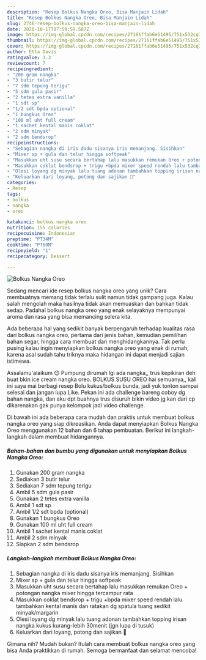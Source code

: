 ```yaml
---
description: "Resep Bolkus Nangka Oreo, Bisa Manjain Lidah"
title: "Resep Bolkus Nangka Oreo, Bisa Manjain Lidah"
slug: 2746-resep-bolkus-nangka-oreo-bisa-manjain-lidah
date: 2020-10-17T07:59:59.587Z
image: https://img-global.cpcdn.com/recipes/27161ffab6e51495/751x532cq70/bolkus-nangka-oreo-foto-resep-utama.jpg
thumbnail: https://img-global.cpcdn.com/recipes/27161ffab6e51495/751x532cq70/bolkus-nangka-oreo-foto-resep-utama.jpg
cover: https://img-global.cpcdn.com/recipes/27161ffab6e51495/751x532cq70/bolkus-nangka-oreo-foto-resep-utama.jpg
author: Etta Davis
ratingvalue: 3.3
reviewcount: 7
recipeingredient:
- "200 gram nangka"
- "3 butir telur"
- "7 sdm tepung terigu"
- "5 sdm gula pasir"
- "2 tetes extra vanilla"
- "1 sdt sp"
- "1/2 sdt bpda optional"
- "1 bungkus Oreo"
- "100 ml uht full cream"
- "1 sachet kental manis coklat"
- "2 sdm minyak"
- "2 sdm bendsrop"
recipeinstructions:
- "Sebagian nangka di iris dadu sisanya iris memanjang. Sisihkan"
- "Mixer sp + gula dan telur hingga softpeak"
- "Masukkan uht susu secara bertahap lalu masukkan remukan Oreo + potongan nangka mixer hingga tercampur rata"
- "Masukkan coklat bendsrop + trigu +bpda mixer speed rendah lalu tambahkan kental manis dan ratakan dg spatula tuang sedikit minyak/margarin"
- "Olesi loyang dg minyak lalu tuang adonan tambahkan topping irisan nangka kukus kurang-lebih 30menit (jgn lupa di tusuk)"
- "Keluarkan dari loyang, potong dan sajikan 🤤"
categories:
- Resep
tags:
- bolkus
- nangka
- oreo

katakunci: bolkus nangka oreo 
nutrition: 155 calories
recipecuisine: Indonesian
preptime: "PT34M"
cooktime: "PT60M"
recipeyield: "1"
recipecategory: Dessert

---
```



![Bolkus Nangka Oreo](https://img-global.cpcdn.com/recipes/27161ffab6e51495/751x532cq70/bolkus-nangka-oreo-foto-resep-utama.jpg)

Sedang mencari ide resep bolkus nangka oreo yang unik? Cara membuatnya memang tidak terlalu sulit namun tidak gampang juga. Kalau salah mengolah maka hasilnya tidak akan memuaskan dan bahkan tidak sedap. Padahal bolkus nangka oreo yang enak selayaknya mempunyai aroma dan rasa yang bisa memancing selera kita.

Ada beberapa hal yang sedikit banyak berpengaruh terhadap kualitas rasa dari bolkus nangka oreo, pertama dari jenis bahan, kemudian pemilihan bahan segar, hingga cara membuat dan menghidangkannya. Tak perlu pusing kalau ingin menyiapkan bolkus nangka oreo yang enak di rumah, karena asal sudah tahu triknya maka hidangan ini dapat menjadi sajian istimewa.

Assalamu&#39;alaikum 😊 Pumpung dirumah lgi ada nangka,, trus kepikiran deh buat bkin ice cream nangka oreo. BOLKUS SUSU OREO hai semuanya,, kali ini saya mai berbagi resep Bolu kukus/bolkus bunda, jadi yuk tonton sampai selesai dan jangan lupa Like. Pekan ini ada challenge bareng coboy dg bahan nangka, dan aku dpt buahnya trus disuruh bikin video jg kan dari cp dikarenakan gak punya kelompok jadi video challenge.


Di bawah ini ada beberapa cara mudah dan praktis untuk membuat bolkus nangka oreo yang siap dikreasikan. Anda dapat menyiapkan Bolkus Nangka Oreo menggunakan 12 bahan dan 6 tahap pembuatan. Berikut ini langkah-langkah dalam membuat hidangannya.

<!--inarticleads1-->

##### Bahan-bahan dan bumbu yang digunakan untuk menyiapkan Bolkus Nangka Oreo:

1. Gunakan 200 gram nangka
1. Sediakan 3 butir telur
1. Sediakan 7 sdm tepung terigu
1. Ambil 5 sdm gula pasir
1. Gunakan 2 tetes extra vanilla
1. Ambil 1 sdt sp
1. Ambil 1/2 sdt bpda (optional)
1. Gunakan 1 bungkus Oreo
1. Gunakan 100 ml uht full cream
1. Ambil 1 sachet kental manis coklat
1. Ambil 2 sdm minyak
1. Siapkan 2 sdm bendsrop




<!--inarticleads2-->

##### Langkah-langkah membuat Bolkus Nangka Oreo:

1. Sebagian nangka di iris dadu sisanya iris memanjang. Sisihkan
1. Mixer sp + gula dan telur hingga softpeak
1. Masukkan uht susu secara bertahap lalu masukkan remukan Oreo + potongan nangka mixer hingga tercampur rata
1. Masukkan coklat bendsrop + trigu +bpda mixer speed rendah lalu tambahkan kental manis dan ratakan dg spatula tuang sedikit minyak/margarin
1. Olesi loyang dg minyak lalu tuang adonan tambahkan topping irisan nangka kukus kurang-lebih 30menit (jgn lupa di tusuk)
1. Keluarkan dari loyang, potong dan sajikan 🤤




Gimana nih? Mudah bukan? Itulah cara membuat bolkus nangka oreo yang bisa Anda praktikkan di rumah. Semoga bermanfaat dan selamat mencoba!
